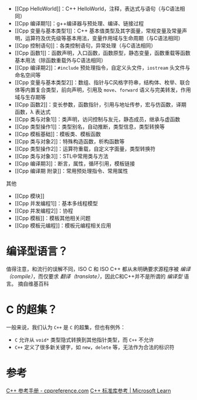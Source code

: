 - [[Cpp HelloWorld]]：C++ HelloWorld，注释，表达式与语句（与C语法相同）
- [[Cpp 编译期1]]：g++编译器与预处理、编译、链接过程
- [[Cpp 变量与基本类型1]]：C++ 基本值类型及其字面量，常规变量及常量声明，运算符及优先级等基本用法，变量作用域与生命周期（与C语法相同）
- [[Cpp 控制语句]]：各类控制语句，异常处理（与C语法相同）
- [[Cpp 函数1]]：函数声明，入口函数，函数原型，静态变量，函数重载等函数基本用法（除函数重载外与C语法相同）
- [[Cpp 编译期2]]：`#include` 预处理指令，自定义头文件，`iostream` 头文件与命名空间等
- [[Cpp 变量与基本类型2]]：数组、指针与C风格字符串，结构体、枚举、联合体等内置复合类型，前向声明，引用及 `move`、`forward` 语义与完美转发，作用域与生存期等
- [[Cpp 函数2]]：变长参数，函数指针，引用与地址传参，宏与仿函数，译期函数，λ 表达式
- [[Cpp 类与对象1]]：类声明，访问控制与友元，静态成员，继承与虚函数
- [[Cpp 类型操作1]]：类型别名，自动推断，类型信息，类型转换等
- [[Cpp 模板基础]]：模板类、模板函数
- [[Cpp 类与对象2]]：特殊构造函数，析构函数等
- [[Cpp 类型操作2]]：运算符重载，自定义字面量，类型转换符
- [[Cpp 类与对象3]]：STL中常用类与方法
- [[Cpp 编译期3]]：断言，属性，循环引用，模板链接
- [[Cpp 编译期 附录]]：常用预处理指令、常用属性

其他
- [[Cpp 模块]]
- [[Cpp 并发编程1]]：基本多线程模型
- [[Cpp 并发编程2]]：协程
- [[Cpp 模板]]：模板其他相关问题
- [[Cpp 模板元编程]]：模板元编程相关应用

# 编译型语言？

值得注意，和流行的误解不同，ISO C 和 ISO C++ 都从未明确要求源程序被 _编译（compile）_，而仅要求 _翻译（translate）_，因此C和C++并不是所谓的 _编译型_ 语言。 摘自维基百科

# C 的超集？

一般来说，我们认为 `C++` 是 `C` 的超集，但也有例外：
- `C` 允许从 `void*` 类型隐式转换到其他指针类型，而 `C++` 不允许
- `C++` 定义了很多新关键字，如 `new`，`delete` 等，无法作为合法的标识符

# 参考

[C++ 参考手册 - cppreference.com](https://zh.cppreference.com/w/cpp)
[C++ 标准库参考 | Microsoft Learn](https://learn.microsoft.com/zh-cn/cpp/standard-library/cpp-standard-library-reference?view=msvc-170)
